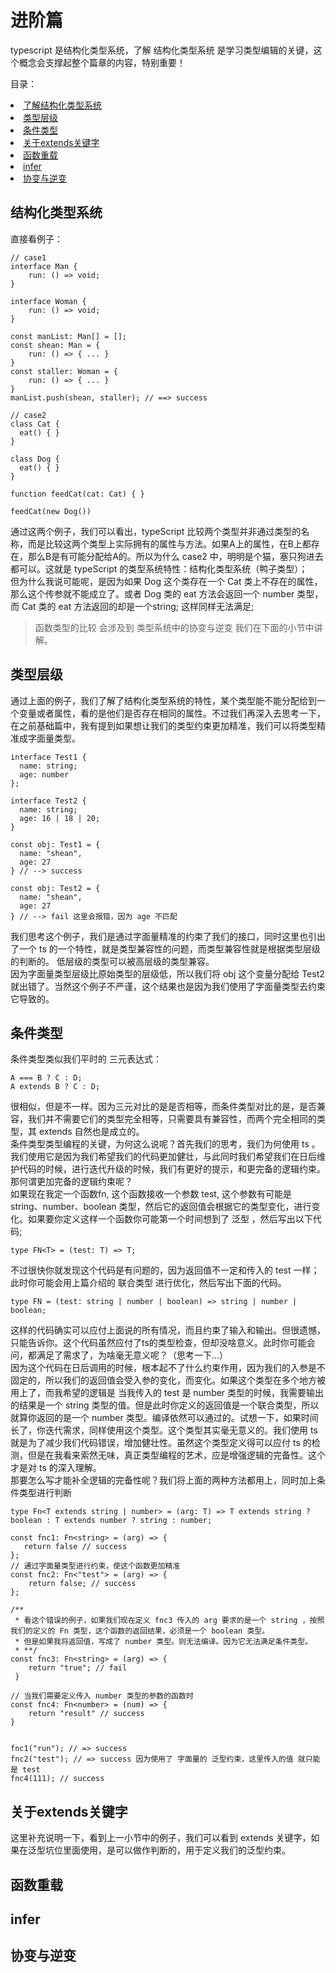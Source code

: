 # 进阶篇

typescript 是结构化类型系统，了解 结构化类型系统 是学习类型编辑的关键，这个概念会支撑起整个篇章的内容，特别重要！

目录：
<li><a href="#structure">了解结构化类型系统</a></li>
<li><a href="#typeLevel">类型层级</a></li>
<li><a href="#conditionType">条件类型</a></li>
<li><a href="#extends">关于extends关键字</a></li>
<li><a href="#reload">函数重载</a></li>
<li><a href="#infer">infer</a></li>
<li><a href="#func">协变与逆变</a></li>

<h2 id="structure">结构化类型系统</h2>
直接看例子：

```
// case1
interface Man {
    run: () => void;
}

interface Woman {
    run: () => void;
}

const manList: Man[] = [];
const shean: Man = {
    run: () => { ... }
}
const staller: Woman = {
    run: () => { ... }
}
manList.push(shean, staller); // ==> success

// case2
class Cat {
  eat() { }
}

class Dog {
  eat() { }
}

function feedCat(cat: Cat) { }

feedCat(new Dog())
```
通过这两个例子，我们可以看出，typeScript 比较两个类型并非通过类型的名称，而是比较这两个类型上实际拥有的属性与方法。如果A上的属性，在B上都存在，那么B是有可能分配给A的。所以为什么 case2 中，明明是个猫，塞只狗进去都可以。这就是 typeScript 的类型系统特性：结构化类型系统（鸭子类型）；<br/>
但为什么我说可能呢，是因为如果 Dog 这个类存在一个 Cat 类上不存在的属性，那么这个传参就不能成立了。或者 Dog 类的 eat 方法会返回一个 number 类型， 而 Cat 类的 eat 方法返回的却是一个string; 这样同样无法满足;
> 函数类型的比较 会涉及到 类型系统中的协变与逆变 我们在下面的小节中讲解。

<h2 id="typeLevel">类型层级</h2>

通过上面的例子，我们了解了结构化类型系统的特性，某个类型能不能分配给到一个变量或者属性，看的是他们是否存在相同的属性。不过我们再深入去思考一下，在之前基础篇中，我有提到如果想让我们的类型约束更加精准，我们可以将类型精准成字面量类型。
```
interface Test1 {
  name: string;
  age: number
};

interface Test2 {
  name: string;
  age: 16 | 18 | 20;
}

const obj: Test1 = {
  name: "shean",
  age: 27
} // --> success 

const obj: Test2 = {
  name: "shean",
  age: 27
} // --> fail 这里会报错，因为 age 不匹配
```
我们思考这个例子，我们是通过字面量精准的约束了我们的接口，同时这里也引出了一个 ts 的一个特性，就是类型兼容性的问题，而类型兼容性就是根据类型层级的判断的。
低层级的类型可以被高层级的类型兼容。<br/>
因为字面量类型层级比原始类型的层级低，所以我们将 obj 这个变量分配给 Test2 就出错了。当然这个例子不严谨，这个结果也是因为我们使用了字面量类型去约束它导致的。

<h2 id="conditionType">条件类型</h2>

条件类型类似我们平时的 三元表达式：
```
A === B ? C : D;
A extends B ? C : D;
```
很相似，但是不一样。因为三元对比的是是否相等，而条件类型对比的是，是否兼容，我们并不需要它们的类型完全相等，只需要具有兼容性，而两个完全相同的类型，其 extends 自然也是成立的。<br/>
条件类型类型编程的关键，为何这么说呢？首先我们的思考，我们为何使用 ts 。我们使用它是因为我们希望我们的代码更加健壮，与此同时我们希望我们在日后维护代码的时候，进行迭代升级的时候，我们有更好的提示，和更完备的逻辑约束。那何谓更加完备的逻辑约束呢？<br/>
如果现在我定一个函数fn, 这个函数接收一个参数 test, 这个参数有可能是 string、number、boolean 类型，然后它的返回值会根据它的类型变化，进行变化。如果要你定义这样一个函数你可能第一个时间想到了 泛型 ，然后写出以下代码;
```
type FN<T> = (test: T) => T;
```
不过很快你就发现这个代码是有问题的，因为返回值不一定和传入的 test 一样；此时你可能会用上篇介绍的 联合类型 进行优化，然后写出下面的代码。
```
type FN = (test: string | number | boolean) => string | number | boolean;
```
这样的代码确实可以应付上面说的所有情况，而且约束了输入和输出。但很遗憾，只能告诉你。这个代码虽然应付了ts的类型检查，但却没啥意义。此时你可能会问，都满足了需求了，为啥毫无意义呢？（思考一下...）<br/>
因为这个代码在日后调用的时候，根本起不了什么约束作用，因为我们的入参是不固定的，所以我们的返回值会受入参的变化，而变化。如果这个类型在多个地方被用上了，而我希望的逻辑是 当我传入的 test 是 number 类型的时候，我需要输出的结果是一个 string 类型的值。但是此时你定义的返回值是一个联合类型，所以就算你返回的是一个 number 类型。编译依然可以通过的。试想一下，如果时间长了，你迭代需求，同样使用这个类型。这个类型其实毫无意义的。我们使用 ts 就是为了减少我们代码错误，增加健壮性。虽然这个类型定义得可以应付 ts 的检测，但是在我看来索然无味，真正类型编程的艺术，应是增强逻辑的完备性。这个才是对 ts 的深入理解。<br>
那要怎么写才能补全逻辑的完备性呢？我们将上面的两种方法都用上，同时加上条件类型进行判断
```
type Fn<T extends string | number> = (arg: T) => T extends string ? boolean : T extends number ? string : number;

const fnc1: Fn<string> = (arg) => {
   return false // success
};
// 通过字面量类型进行约束，使这个函数更加精准
const fnc2: Fn<"test"> = (arg) => {
    return false; // success
};

/** 
 * 看这个错误的例子，如果我们现在定义 fnc3 传入的 arg 要求的是一个 string ，按照我们的定义的 Fn 类型，这个函数的返回结果，必须是一个 boolean 类型。
 * 但是如果我将返回值，写成了 number 类型。则无法编译。因为它无法满足条件类型。
 * **/ 
const fnc3: Fn<string> = (arg) => {
    return "true"; // fail
 }

// 当我们需要定义传入 number 类型的参数的函数时
const fnc4: Fn<number> = (num) => { 
    return "result" // success
}


fnc1("run"); // => success 
fnc2("test"); // => success 因为使用了 字面量的 泛型约束，这里传入的值 就只能是 test
fnc4(111); // success

```


<h2 id="extends">关于extends关键字</h2>
这里补充说明一下，看到上一小节中的例子，我们可以看到 extends 关键字，如果在泛型坑位里面使用，是可以做作判断的，用于定义我们的泛型约束。

<h2 id="reload">函数重载</h2>

<h2 id="infer">infer</h2>
<h2 id="func">协变与逆变</h2>